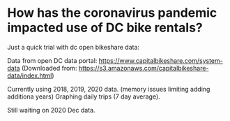 # How has the coronavirus pandemic impacted use of DC bike rentals?

Just a quick trial with dc open bikeshare data: 

Data from open DC data portal: https://www.capitalbikeshare.com/system-data
(Downloaded from: https://s3.amazonaws.com/capitalbikeshare-data/index.html)

Currently using 2018, 2019, 2020 data.
  (memory issues limiting adding additiona years)
Graphing daily trips (7 day average).
 
Still waiting on 2020 Dec data.
